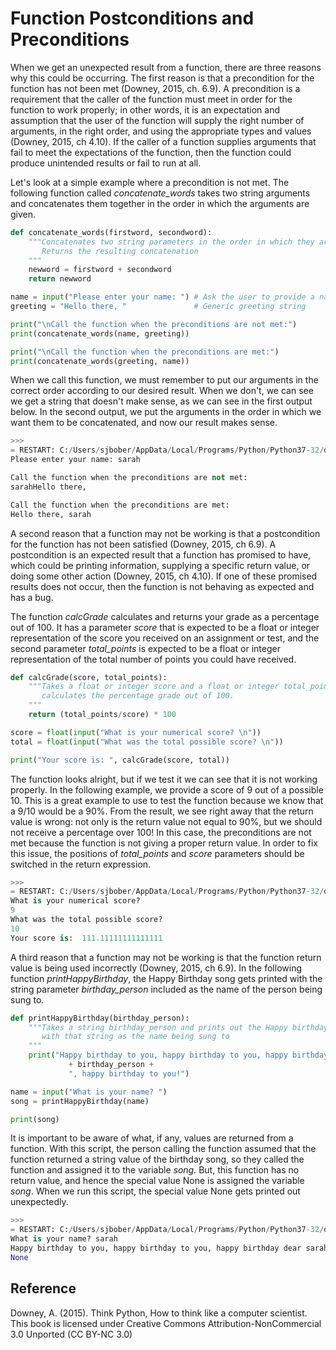 # Function Postconditions and Preconditions

When we get an unexpected result from a function, there are three reasons why this could be occurring. The first reason is that a precondition for the function has not been met (Downey, 2015, ch. 6.9). A precondition is a requirement that the caller of the function must meet in order for the function to work properly; in other words, it is an expectation and assumption that the user of the function will supply the right number of arguments, in the right order, and using the appropriate types and values (Downey, 2015, ch 4.10). If the caller of a function supplies arguments that fail to meet the expectations of the function, then the function could produce unintended results or fail to run at all.

Let's look at a simple example where a precondition is not met. The following function called *concatenate_words* takes two string arguments and concatenates them together in the order in which the arguments are given.

```python
def concatenate_words(firstword, secondword):
    """Concatenates two string parameters in the order in which they are listed as arguments.
       Returns the resulting concatenation
    """
    newword = firstword + secondword
    return newword

name = input("Please enter your name: ") # Ask the user to provide a name
greeting = "Hello there, "               # Generic greeting string

print("\nCall the function when the preconditions are not met:")
print(concatenate_words(name, greeting))

print("\nCall the function when the preconditions are met:")
print(concatenate_words(greeting, name))
```

When we call this function, we must remember to put our arguments in the correct order according to our desired result. When we don't, we can see we get a string that doesn't make sense, as we can see in the first output below. In the second output, we put the arguments in the order in which we want them to be concatenated, and now our result makes sense.

```python
>>> 
= RESTART: C:/Users/sjbober/AppData/Local/Programs/Python/Python37-32/df4.py =
Please enter your name: sarah

Call the function when the preconditions are not met:
sarahHello there, 

Call the function when the preconditions are met:
Hello there, sarah
```

A second reason that a function may not be working is that a postcondition for the function has not been satisfied (Downey, 2015, ch 6.9). A postcondition is an expected result that a function has promised to have, which could be printing information, supplying a specific return value, or doing some other action (Downey, 2015, ch 4.10). If one of these promised results does not occur, then the function is not behaving as expected and has a bug.

The function *calcGrade* calculates and returns your grade as a percentage out of 100. It has a parameter *score* that is expected to be a float or integer representation of the score you received on an assignment or test, and the second parameter *total_points* is expected to be a float or integer representation of the total number of points you could have received.

```python
def calcGrade(score, total_points):
    """Takes a float or integer score and a float or integer total_points and 
       calculates the percentage grade out of 100.
    """
    return (total_points/score) * 100

score = float(input("What is your numerical score? \n"))
total = float(input("What was the total possible score? \n"))

print("Your score is: ", calcGrade(score, total))
```

The function looks alright, but if we test it we can see that it is not working properly. In the following example, we provide a score of 9 out of a possible 10. This is a great example to use to test the function because we know that a 9/10 would be a 90%. From the result, we see right away that the return value is wrong: not only is the return value not equal to 90%, but we should not receive a percentage over 100! In this case, the preconditions are not met because the function is not giving a proper return value. In order to fix this issue, the positions of *total_points* and *score* parameters should be switched in the return expression.

```python
>>> 
= RESTART: C:/Users/sjbober/AppData/Local/Programs/Python/Python37-32/df4.py =
What is your numerical score? 
9
What was the total possible score? 
10
Your score is:  111.11111111111111
```

A third reason that a function may not be working is that the function return value is being used incorrectly (Downey, 2015, ch 6.9). In the following function *printHappyBirthday*, the Happy Birthday song gets printed with the string parameter *birthday_person* included as the name of the person being sung to. 

```python
def printHappyBirthday(birthday_person):
    """Takes a string birthday_person and prints out the Happy birthday song
       with that string as the name being sung to
    """
    print("Happy birthday to you, happy birthday to you, happy birthday dear "
             + birthday_person + 
             ", happy birthday to you!")

name = input("What is your name? ")
song = printHappyBirthday(name)

print(song)
```

It is important to be aware of what, if any, values are returned from a function. With this script, the person calling the function assumed that the function returned a string value of the birthday song, so they called the function and assigned it to the variable *song.* But, this function has no return value, and hence the special value None is assigned the variable *song*. When we run this script, the special value None gets printed out unexpectedly.

```python
>>> 
= RESTART: C:/Users/sjbober/AppData/Local/Programs/Python/Python37-32/df4.py =
What is your name? sarah
Happy birthday to you, happy birthday to you, happy birthday dear sarah, happy birthday to you!
None
```

## Reference

Downey, A. (2015). Think Python, How to think like a computer scientist. This book is licensed under Creative Commons Attribution-NonCommercial 3.0 Unported (CC BY-NC 3.0)